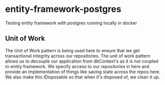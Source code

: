# entity-framework-postgres
Testing entity framework with postgres running locally in docker

## Unit of Work

The Unit of Work pattern is being used here to ensure that we get transactional integrity across our repositories. The unit of work pattern allows us to decouple our application from dbContext's as it is not coupled to entity framework. We specify access to our repositories in here and provide an implementation of things like saving state across the repos here. We also make this IDisposable so that when it's disposed of, we clean it up.